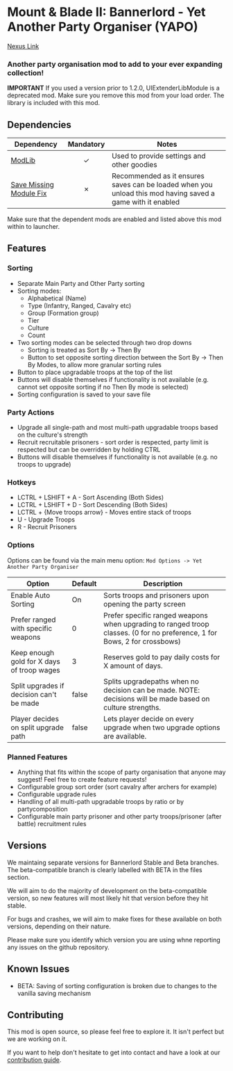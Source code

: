 # Mount &amp; Blade II: Bannerlord - Yet Another Party Organiser (YAPO)

[Nexus Link](https://www.nexusmods.com/mountandblade2bannerlord/mods/539)

### Another party organisation mod to add to your ever expanding collection!

**IMPORTANT** If you used a version prior to 1.2.0, UIExtenderLibModule is a deprecated mod. Make sure you remove this mod from your load order. The library is included with this mod.

## Dependencies

| Dependency | Mandatory | Notes |
|------------|:---------:|-------|
| [ModLib](https://www.nexusmods.com/mountandblade2bannerlord/mods/592) | ✓ | Used to provide settings and other goodies |
| [Save Missing Module Fix](https://www.nexusmods.com/mountandblade2bannerlord/mods/282) | ✗ | Recommended as it ensures saves can be loaded when you unload this mod having saved a game with it enabled |

Make sure that the dependent mods are enabled and listed above this mod within to launcher.

## Features

### Sorting

- Separate Main Party and Other Party sorting
- Sorting modes:
  - Alphabetical (Name)
  - Type (Infantry, Ranged, Cavalry etc)
  - Group (Formation group)
  - Tier
  - Culture
  - Count
- Two sorting modes can be selected through two drop downs
  - Sorting is treated as Sort By -> Then By
  - Button to set opposite sorting direction between the Sort By -> Then By Modes, to allow more granular sorting rules
- Button to place upgradable troops at the top of the list
- Buttons will disable themselves if functionality is not available (e.g. cannot set opposite sorting if no Then By mode is selected)
- Sorting configuration is saved to your save file

### Party Actions

- Upgrade all single-path and most multi-path upgradable troops based on the culture's strength
- Recruit recruitable prisoners - sort order is respected, party limit is respected but can be overridden by holding CTRL
- Buttons will disable themselves if functionality is not available (e.g. no troops to upgrade)

### Hotkeys

- LCTRL + LSHIFT + A - Sort Ascending (Both Sides)
- LCTRL + LSHIFT + D - Sort Descending (Both Sides)
- LCTRL + {Move troops arrow} - Moves entire stack of troops
- U - Upgrade Troops
- R - Recruit Prisoners

### Options

Options can be found via the main menu option:
`Mod Options -> Yet Another Party Organiser`

| Option | Default | Description |
|--------|---------|-------------|
| Enable Auto Sorting | On | Sorts troops and prisoners upon opening the party screen |
| Prefer ranged with specific weapons | 0 | Prefer specific ranged weapons when upgrading to ranged troop classes. (0 for no preference, 1 for Bows, 2 for crossbows) |
| Keep enough gold for X days of troop wages | 3 | Reserves gold to pay daily costs for X amount of days. | 
| Split upgrades if decision can't be made | false | Splits upgradepaths when no decision can be made. NOTE: decisions will be made based on culture strengths. |
| Player decides on split upgrade path | false | Lets player decide on every upgrade when two upgrade options are available. |

### Planned Features

- Anything that fits within the scope of party organisation that anyone may suggest! Feel free to create feature requests!
- Configurable group sort order (sort cavalry after archers for example)
- Configurable upgrade rules
- Handling of all multi-path upgradable troops by ratio or by partycomposition
- Configurable main party prisoner and other party troops/prisoner (after battle) recruitment rules

## Versions

We maintaing separate versions for Bannerlord Stable and Beta branches. The beta-compatible branch is clearly labelled with BETA in the files section.

We will aim to do the majority of development on the beta-compatible version, so new features will most likely hit that version before they hit stable.

For bugs and crashes, we will aim to make fixes for these available on both versions, depending on their nature.

Please make sure you identify which version you are using whne reporting any issues on the github repository.

## Known Issues

- BETA: Saving of sorting configuration is broken due to changes to the vanilla saving mechanism

## Contributing

This mod is open source, so please feel free to explore it. It isn't perfect but we are working on it.

If you want to help don't hesitate to get into contact and have a look at our [contribution guide](https://github.com/tbeswick96/BannerlordYetAnotherPartyOrganiser/wiki/Contributing).
